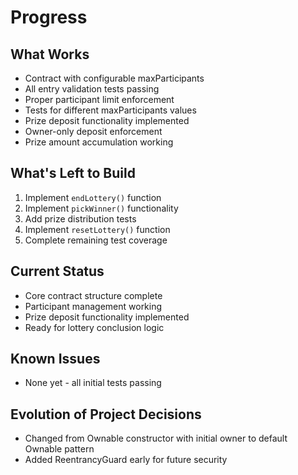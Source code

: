 # Progress

## What Works
* Contract with configurable maxParticipants
* All entry validation tests passing
* Proper participant limit enforcement
* Tests for different maxParticipants values
* Prize deposit functionality implemented
* Owner-only deposit enforcement
* Prize amount accumulation working

## What's Left to Build
1. Implement `endLottery()` function
2. Implement `pickWinner()` functionality
3. Add prize distribution tests  
4. Implement `resetLottery()` function
5. Complete remaining test coverage

## Current Status
* Core contract structure complete
* Participant management working
* Prize deposit functionality implemented
* Ready for lottery conclusion logic

## Known Issues
* None yet - all initial tests passing

## Evolution of Project Decisions
* Changed from Ownable constructor with initial owner to default Ownable pattern
* Added ReentrancyGuard early for future security
